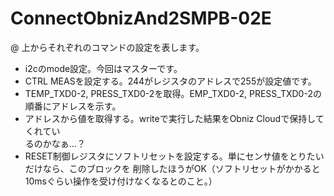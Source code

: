 # ConnectObnizAnd2SMPB-02E
@ 上からそれぞれのコマンドの設定を表します。                                   
* i2cのmode設定。今回はマスターです。                                          
* CTRL MEASを設定する。244がレジスタのアドレスで255が設定値です。              
* TEMP_TXD0-2, PRESS_TXD0-2を取得。EMP_TXD0-2, PRESS_TXD0-2の順番にアドレスを示す。                                                                          
* アドレスから値を取得する。writeで実行した結果をObniz Cloudで保持してくれてい\
るのかなぁ…？                                                                  
* RESET制御レジスタにソフトリセットを設定する。単にセンサ値をとりたいだけなら、このブロックを
  削除したほうがOK（ソフトリセットがかかると10msぐらい操作を受け付けなくなるとのこと。）

